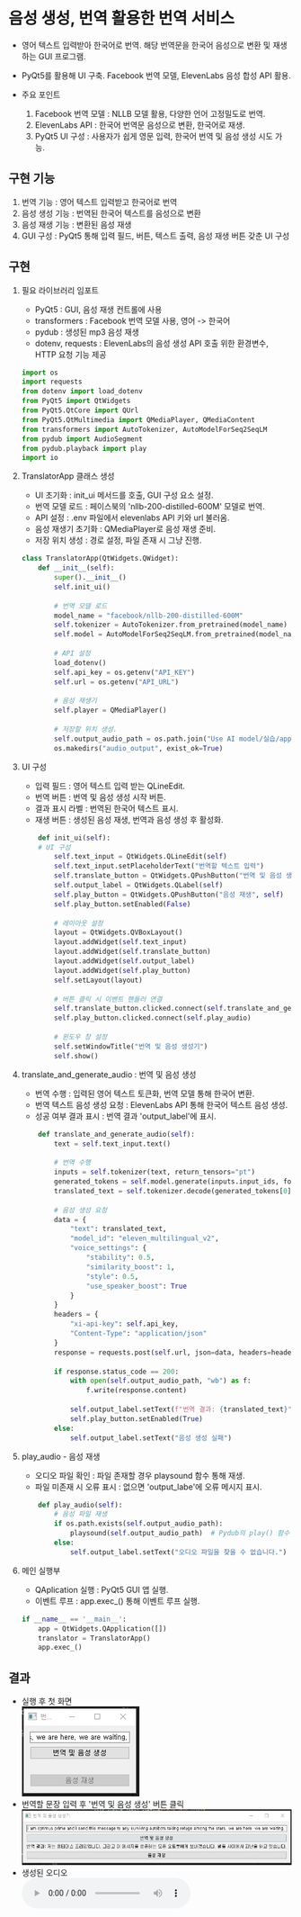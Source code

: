 # 음성 생성, 번역 활용한 번역 서비스

- 영어 텍스트 입력받아 한국어로 번역. 해당 번역문을 한국어 음성으로 변환 및 재생하는 GUI 프로그램.

- PyQt5를 활용해 UI 구축. Facebook 번역 모델, ElevenLabs 음성 합성 API 활용.

- 주요 포인트

    1. Facebook 번역 모델 : NLLB 모델 활용, 다양한 언어 고정밀도로 번역.
    2. ElevenLabs API : 한국어 번역문 음성으로 변환, 한국어로 재생.
    3. PyQt5 UI 구성 : 사용자가 쉽게 영문 입력, 한국어 번역 및 음성 생성 시도 가능.

## 구현 기능

1. 번역 기능 : 영어 텍스트 입력받고 한국어로 번역
2. 음성 생성 기능 : 번역된 한국어 텍스트를 음성으로 변환
3. 음성 재생 기능 : 변환된 음성 재생
4. GUI 구성 : PyQt5 통해 입력 필드, 버튼, 텍스트 출력, 음성 재생 버튼 갖춘 UI 구성

## 구현

1. 필요 라이브러리 임포트  

    - PyQt5 : GUI, 음성 재생 컨트롤에 사용
    - transformers : Facebook 번역 모델 사용, 영어 -> 한국어
    - pydub : 생성된 mp3 음성 재생
    - dotenv, requests : ElevenLabs의 음성 생성 API 호출 위한 환경변수, HTTP 요청 기능 제공

    ```python
    import os
    import requests
    from dotenv import load_dotenv
    from PyQt5 import QtWidgets
    from PyQt5.QtCore import QUrl
    from PyQt5.QtMultimedia import QMediaPlayer, QMediaContent
    from transformers import AutoTokenizer, AutoModelForSeq2SeqLM
    from pydub import AudioSegment
    from pydub.playback import play
    import io
    ```

2. TranslatorApp 클래스 생성  

    - UI 초기화 : init_ui 메서드를 호출, GUI 구성 요소 설정.
    - 번역 모델 로드 : 페이스북의 'nllb-200-distilled-600M' 모델로 번역.
    - API 설정 : .env 파일에서 elevenlabs API 키와 url 불러옴.
    - 음성 재생기 초기화 : QMediaPlayer로 음성 재생 준비.
    - 저장 위치 생성 : 경로 설정, 파일 존재 시 그냥 진행.

    ```python
    class TranslatorApp(QtWidgets.QWidget):
        def __init__(self):
            super().__init__()
            self.init_ui()

            # 번역 모델 로드
            model_name = "facebook/nllb-200-distilled-600M"
            self.tokenizer = AutoTokenizer.from_pretrained(model_name)
            self.model = AutoModelForSeq2SeqLM.from_pretrained(model_name)

            # API 설정
            load_dotenv()
            self.api_key = os.getenv("API_KEY")
            self.url = os.getenv("API_URL")

            # 음성 재생기
            self.player = QMediaPlayer()

            # 저장할 위치 생성.
            self.output_audio_path = os.path.join("Use AI model/실습/app2/audio_output", "output_audio.mp3")
            os.makedirs("audio_output", exist_ok=True)
    ```

3. UI 구성  

    - 입력 필드 : 영어 텍스트 입력 받는 QLineEdit.
    - 번역 버튼 : 번역 및 음성 생성 시작 버튼.
    - 결과 표시 라벨 : 번역된 한국어 텍스트 표시.
    - 재생 버튼 : 생성된 음성 재생, 번역과 음성 생성 후 활성화.

    ```python
        def init_ui(self):
        # UI 구성
            self.text_input = QtWidgets.QLineEdit(self)
            self.text_input.setPlaceholderText("번역할 텍스트 입력")
            self.translate_button = QtWidgets.QPushButton("번역 및 음성 생성", self)
            self.output_label = QtWidgets.QLabel(self)
            self.play_button = QtWidgets.QPushButton("음성 재생", self)
            self.play_button.setEnabled(False)

            # 레이아웃 설정
            layout = QtWidgets.QVBoxLayout()
            layout.addWidget(self.text_input)
            layout.addWidget(self.translate_button)
            layout.addWidget(self.output_label)
            layout.addWidget(self.play_button)
            self.setLayout(layout)

            # 버튼 클릭 시 이벤트 핸들러 연결
            self.translate_button.clicked.connect(self.translate_and_generate_audio)
            self.play_button.clicked.connect(self.play_audio)

            # 윈도우 창 설정
            self.setWindowTitle("번역 및 음성 생성기")
            self.show()
    ```
    
4. translate_and_generate_audio : 번역 및 음성 생성

    - 번역 수행 : 입력된 영어 텍스트 토큰화, 번역 모델 통해 한국어 변환.
    - 번역 텍스트 음성 생성 요청 : ElevenLabs API 통해 한국어 텍스트 음성 생성.
    - 성공 여부 결과 표시 : 번역 결과 'output_label'에 표시.

    ```python
        def translate_and_generate_audio(self):
            text = self.text_input.text()

            # 번역 수행
            inputs = self.tokenizer(text, return_tensors="pt")
            generated_tokens = self.model.generate(inputs.input_ids, forced_bos_token_id=self.tokenizer.lang_code_to_id["kor_Hang"])
            translated_text = self.tokenizer.decode(generated_tokens[0], skip_special_tokens=True)

            # 음성 생성 요청
            data = {
                "text": translated_text,
                "model_id": "eleven_multilingual_v2",
                "voice_settings": {
                    "stability": 0.5,
                    "similarity_boost": 1,
                    "style": 0.5,
                    "use_speaker_boost": True
                }
            }
            headers = {
                "xi-api-key": self.api_key,
                "Content-Type": "application/json"
            }
            response = requests.post(self.url, json=data, headers=headers)

            if response.status_code == 200:
                with open(self.output_audio_path, "wb") as f:
                    f.write(response.content)

                self.output_label.setText(f"번역 결과: {translated_text}")
                self.play_button.setEnabled(True)
            else:
                self.output_label.setText("음성 생성 실패")
    ```

5. play_audio - 음성 재생

    - 오디오 파일 확인 : 파일 존재할 경우 playsound 함수 통해 재생.
    - 파일 미존재 시 오류 표시 : 없으면 'output_labe'에 오류 메시지 표시.

    ```python
        def play_audio(self):
            # 음성 파일 재생
            if os.path.exists(self.output_audio_path):
                playsound(self.output_audio_path)  # Pydub의 play() 함수 사용
            else:
                self.output_label.setText("오디오 파일을 찾을 수 없습니다.")
    ```

6. 메인 실행부

    - QAplication 실행 : PyQt5 GUI 앱 실행.
    - 이벤트 루프 : app.exec_() 통해 이벤트 루프 실행.

    ```python
    if __name__ == '__main__':
        app = QtWidgets.QApplication([])
        translator = TranslatorApp()
        app.exec_()
    ```

## 결과

- 실행 후 첫 화면  
![실행1](./audio_output/result01.png)
- 번역할 문장 입력 후 '번역 및 음성 생성' 버튼 클릭
![실행2](./audio_output/result02.png)
- 생성된 오디오  
![링크 접속 후 'View raw' 클릭 시 음성 파일 다운 가능](./audio_output/output_audio.mp3)
